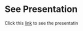 # See Presentation
Click this [link](https://drive.google.com/file/d/115OrqI_sZstL_fa03FTWlsgBkoIiWV8O/view?usp=drive_link) to see the presentatin
